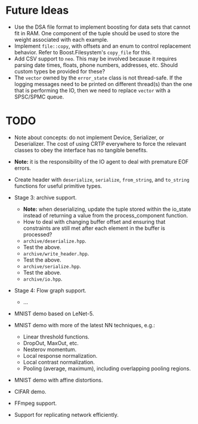 <!--
  ** File Name: README.md
  ** Author:    Aditya Ramesh
  ** Date:      06/30/2014
  ** Contact:   _@adityaramesh.com
-->

# Future Ideas

- Use the DSA file format to implement boosting for data sets that cannot fit in
RAM. One component of the tuple should be used to store the weight associated
with each example.
- Implement `file::copy`, with offsets and an enum to control replacement
behavior. Refer to Boost.Filesystem's `copy_file` for this.
- Add CSV support to `neo`. This may be involved because it requires parsing
date times, floats, phone numbers, addresses, etc. Should custom types be
provided for these?
- The `vector` owned by the `error_state` class is not thread-safe. If the
logging messages need to be printed on different thread(s) than the one that is
performing the IO, then we need to replace `vector` with a SPSC/SPMC queue.

# TODO

- Note about concepts: do not implement Device, Serializer, or Deserializer. The
cost of using CRTP everywhere to force the relevant classes to obey the
interface has no tangible benefits.

- **Note:** it is the responsibility of the IO agent to deal with premature EOF
errors.

- Create header with `deserialize`, `serialize`, `from_string`, and `to_string`
functions for useful primitive types.

- Stage 3: archive support.
    - **Note:** when deserializing, update the tuple stored within the io_state
    instead of returning a value from the process_component function.
    - How to deal with changing buffer offset and ensuring that constraints are
    still met after each element in the buffer is processed?
    - `archive/deserialize.hpp`.
    - Test the above.
    - `archive/write_header.hpp`.
    - Test the above.
    - `archive/serialize.hpp`.
    - Test the above.
    - `archive/io.hpp`.

- Stage 4: Flow graph support.
    - ...

- MNIST demo based on LeNet-5.
- MNIST demo with more of the latest NN techniques, e.g.:
    - Linear threshold functions.
    - DropOut, MaxOut, etc.
    - Nesterov momentum.
    - Local response normalization.
    - Local contrast normalization.
    - Pooling (average, maximum), including overlapping pooling regions.
- MNIST demo with affine distortions.
- CIFAR demo.
- FFmpeg support.
- Support for replicating network efficiently.
